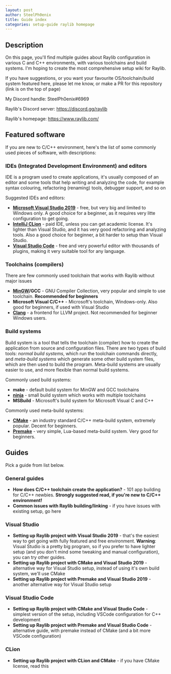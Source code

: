 ```yaml
---
layout: post
author: SteelPh0enix
title: Guide index
categories: setup-guide raylib homepage
---
```


## Description

On this page, you'll find multiple guides about Raylib configuration in various C and C++ environments, with various toolchains and build systems.
I'm hoping to create the most comprehensive setup wiki for Raylib.

If you have suggestions, or you want your favourite OS/toolchain/build system featured here, please let me know, or make a PR for this repository (link is on the top of page)

My Discord handle: SteelPh0enix#6969

Raylib's Discord server: <https://discord.gg/raylib>

Raylib's homepage: <https://www.raylib.com/>

## Featured software

If you are new to C/C++ environment, here's the list of some commonly used pieces of software, with descriptions:

### IDEs (Integrated Development Environment) and editors

IDE is a program used to create applications, it's usually composed of an editor and some tools that help writing and analyzing the code, for example syntax colouring, refactoring (renaming) tools, debugger support, and so on

Suggested IDEs and editors:

* [**Microsoft Visual Studio 2019**](https://visualstudio.microsoft.com/en/vs/) - free, but very big and limited to Windows only. A good choice for a beginner, as it requires very litte configuration to get going.
* [**IntelliJ CLion**](https://www.jetbrains.com/clion/) - paid IDE, unless you can get academic license. It's lighter than Visual Studio, and it has very good refactoring and analyzing tools. Also a good choice for beginner, a bit harder to setup than Visual Studio.
* [**Visual Studio Code**](https://code.visualstudio.com/) - free and very powerful editor with thousands of plugins, making it very suitable tool for any language.

### Toolchains (compilers)

There are few commonly used toolchain that works with Raylib without major issues

* **[MinGW](http://mingw-w64.org/doku.php/download/mingw-builds)/GCC** - GNU Compiler Collection, very popular and simple to use toolchain. **Recommended for beginners**
* **Microsoft Visual C/C++** - Microsoft's toolchain, Windows-only. Also good for beginners, if used with Visual Studio
* [**Clang**](https://releases.llvm.org/download.html) - a frontend for LLVM project. Not recommended for beginner Windows users.

### Build systems

Build system is a tool that tells the toolchain (compiler) how to create the application from source and configuration files. There are two types of build tools: *normal build systems*, which run the toolchain commands directly, and *meta-build systems* which generate some other build system files, which are then used to build the program. Meta-build systems are usually easier to use, and more flexible than normal build systems.

Commonly used build systems:

* **make** - default build system for MinGW and GCC toolchains
* [**ninja**](https://ninja-build.org/) - small build system which works with multiple toolchains
* **MSBuild** - Microsoft's build system for Microsoft Visual C and C++

Commonly used meta-build systems:

* [**CMake**](https://cmake.org/) - an industry standard C/C++ meta-build system, extremely popular. Decent for beginners.
* [**Premake**](https://premake.github.io/) - very simple, Lua-based meta-build system. Very good for beginners.

## Guides

Pick a guide from list below.

### General guides

* **How does C/C++ toolchain create the application?** - 101 app building for C/C++ newbies. **Strongly suggested read, if you're new to C/C++ environment!**
* **Common issues with Raylib building/linking** - if you have issues with existing setup, go here

### Visual Studio

* **Setting up Raylib project with Visual Studio 2019** - that's the easiest way to get going with fully featured and free environment. **Warning**: Visual Studio is a pretty big program, so if you prefer to have lighter setup (and you don't mind some tweaking and manual configuration), you can try other guides.
* **Setting up Raylib project with CMake and Visual Studio 2019** - alternative way for Visual Studio setup, instead of using it's own build system, we'll use CMake
* **Setting up Raylib project with Premake and Visual Studio 2019** - another alternative way for Visual Studio setup

### Visual Studio Code

* **Setting up Raylib project with CMake and Visual Studio Code** - simplest version of the setup, including VSCode configuration for C++ development
* **Setting up Raylib project with Premake and Visual Studio Code** - alternative guide, with premake instead of CMake (and a bit more VSCode configuration)

### CLion

* **Setting up Raylib project with CLion and CMake** - if you have CMake license, read this
